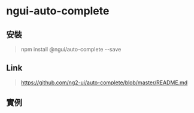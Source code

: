# ngui-auto-complete

## 安裝
   > npm install @ngui/auto-complete --save


## Link 
   > https://github.com/ng2-ui/auto-complete/blob/master/README.md


## 實例

